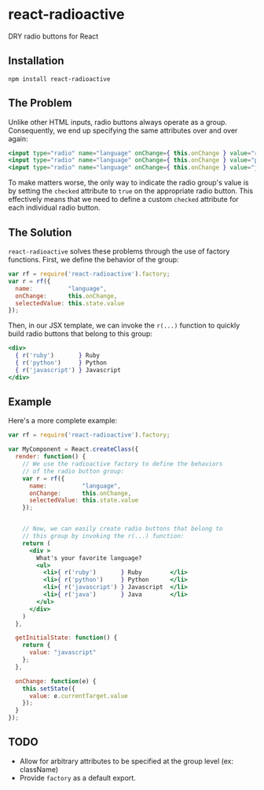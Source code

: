 # react-radioactive #

DRY radio buttons for React

## Installation ##

```shell
npm install react-radioactive
```

## The Problem ##

Unlike other HTML inputs, radio buttons always operate as a group.  Consequently, we end up specifying the same attributes over and over again:

```jsx
<input type="radio" name="language" onChange={ this.onChange } value="ruby"       /> Ruby
<input type="radio" name="language" onChange={ this.onChange } value="python"     /> Python
<input type="radio" name="language" onChange={ this.onChange } value="javascript" /> Javascript
```

To make matters worse, the only way to indicate the radio group's value is by setting the ```checked``` attribute to ```true``` on the appropriate radio button.  This effectively means that we need to define a custom ```checked``` attribute for each individual radio button.

## The Solution ##

```react-radioactive``` solves these problems through the use of factory functions.  First, we define the behavior of the group:

```jsx
var rf = require('react-radioactive').factory;
var r = rf({
  name:          "language",
  onChange:      this.onChange,
  selectedValue: this.state.value
});
```

Then, in our JSX template, we can invoke the ```r(...)``` function to quickly build radio buttons that belong to this group:

```jsx
<div>
  { r('ruby')       } Ruby
  { r('python')     } Python
  { r('javascript') } Javascript
</div>
```


## Example ##

Here's a more complete example:

```jsx
var rf = require('react-radioactive').factory;

var MyComponent = React.createClass({
  render: function() {
    // We use the radioactive factory to define the behaviors
    // of the radio button group:
    var r = rf({
      name:          "language",
      onChange:      this.onChange,
      selectedValue: this.state.value
    });


    // Now, we can easily create radio buttons that belong to
    // this group by invoking the r(...) function:
    return (
      <div >
        What's your favorite language?
        <ul>
          <li>{ r('ruby')       } Ruby        </li>
          <li>{ r('python')     } Python      </li>
          <li>{ r('javascript') } Javascript  </li>
          <li>{ r('java')       } Java        </li>
        </ul>
      </div>
    )
  },

  getInitialState: function() {
    return {
      value: "javascript"
    };
  },

  onChange: function(e) {
    this.setState({
      value: e.currentTarget.value
    });
  }
});
```

## TODO ##

* Allow for arbitrary attributes to be specified at the group level (ex: className)
* Provide ```factory``` as a default export.
